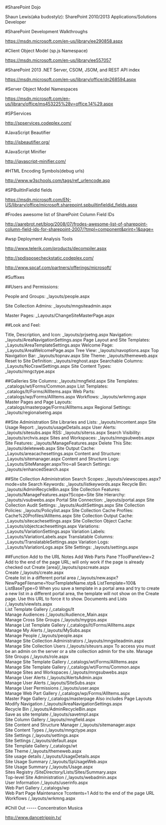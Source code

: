 ﻿#SharePoint Dojo

Shaun Lewis(aka budostylz): SharePoint 2010/2013 Applications/Solutions  Developer

#SharePoint Development Walkthroughs

https://msdn.microsoft.com/en-us/library/ee290858.aspx

#Client Object Model (sp.js Namespace)

https://msdn.microsoft.com/en-us/library/ee557057

#SharePoint 2013 .NET Server, CSOM, JSOM, and REST API index

https://msdn.microsoft.com/en-us/library/office/dn268594.aspx

#Server Object Model Namespaces

https://msdn.microsoft.com/en-us/library/office/ms453225%28v=office.14%29.aspx

#SPServices

http://spservices.codeplex.com/

#JavaScript Beautifier

http://jsbeautifier.org/

#JavaScript Minifier

http://javascript-minifier.com/

#HTML Encoding Symbols(debug urls)

http://www.w3schools.com/tags/ref_urlencode.asp

#SPBuiltInFieldId fields

https://msdn.microsoft.com/EN-US/library/office/microsoft.sharepoint.spbuiltinfieldid_fields.aspx

#Frodes awesome list of SharePoint Column Field IDs

http://aarebrot.net/blog/2008/07/frodes-awesome-list-of-sharepoint-column-field-ids-for-sharepoint-2007/?tmpl=component&print=1&page=

#wsp Deployment Analysis Tools

http://www.telerik.com/products/decompiler.aspx

http://spdisposecheckstatic.codeplex.com/

http://www.spcaf.com/partners/offerings/microsoft/

#Suffixes

##Users and Permissions:

  People and Groups: _layouts/people.aspx
  
  Site Collection Admins: _layouts/mngsiteadmin.aspx 
  
  Master Pages: _Layouts/ChangeSiteMasterPage.aspx 
  
##Look and Feel:

  Title, Description, and Icon: _layouts/prjsetng.aspx 
  Navigation: _layouts/AreaNavigationSettings.aspx 
  Page Layout and Site Templates: _Layouts/AreaTemplateSettings.aspx 
  Welcome Page: _Layouts/AreaWelcomePage.aspx 
  Tree View: _layouts/navoptions.aspx 
  Top Navigation Bar: _layouts/topnav.aspx 
  Site Theme: _layouts/themeweb.aspx 
  Reset to Site Definition: _layouts/reghost.aspx 
  Searchable Columns: _Layouts/NoCrawlSettings.aspx 
  Site Content Types: _layouts/mngctype.aspx 
  
##Galleries 
Site Columns: _layouts/mngfield.aspx 
Site Templates: _catalogs/wt/Forms/Common.aspx 
List Templates: _catalogs/lt/Forms/AllItems.aspx 
Web Parts: _catalogs/wp/Forms/AllItems.aspx 
Workflows: _layouts/wrkmng.aspx 
Master Pages and Page Layouts: _catalogs/masterpage/Forms/AllItems.aspx 
Regional Settings: _layouts/regionalsetng.aspx 
  
##Site Administration 
Site Libraries and Lists: _layouts/mcontent.aspx 
Site Usage Report: _layouts/usageDetails.aspx 
User Alerts: _layouts/sitesubs.aspx 
RSS: _layouts/siterss.aspx 
Search Visibility: _layouts/srchvis.aspx 
Sites and Workspaces: _layouts/mngsubwebs.aspx 
Site Features: _layouts/ManageFeatures.aspx 
Delete This Site: _layouts/deleteweb.aspx 
Site Output Cache: _Layouts/areacachesettings.aspx 
Content and Structure: _Layouts/sitemanager.aspx 
Content and Structure Logs: _Layouts/SiteManager.aspx?lro=all 
Search Settings: _layouts/enhancedSearch.aspx 
  
##Site Collection Administration 
Search Scopes: _layouts/viewscopes.aspx?mode=site 
Search Keywords: _layouts/listkeywords.aspx 
Recycle Bin: _layouts/AdminRecycleBin.aspx 
Site Collection Features: _layouts/ManageFeatures.aspx?Scope=Site 
Site Hierarchy: _layouts/vsubwebs.aspx 
Portal Site Connection: _layouts/portal.aspx 
Site Collection Audit Settings: _layouts/AuditSettings.aspx 
Site Collection Policies: _layouts/Policylist.aspx 
Site Collection Cache Profiles: Cache%20Profiles/AllItems.aspx 
Site Collection Output Cache: _Layouts/sitecachesettings.aspx 
Site Collection Object Cache: _Layouts/objectcachesettings.aspx 
Variations: _Layouts/VariationSettings.aspx 
Variation Labels: _Layouts/VariationLabels.aspx 
Translatable Columns: _Layouts/TranslatableSettings.aspx 
Variation Logs: _Layouts/VariationLogs.aspx 
Site Settings: _layouts/settings.aspx 
  
##Function Add to the URL Notes 
Add Web Parts Pane ?ToolPaneView=2 Add to the end of the page URL; will only
work if the page is already checked out 
Create [area]/_layouts/spscreate.aspx   
Create /_layouts/create.aspx   
Create list in a different portal area /_layouts/new.aspx?
NewPageFilename=YourTemplateName.stp&
ListTemplate=100&
ListBaseType=0 When you save a template in a portal area and try to create a
new list in a different portal area, the template will not show on the
Create page. Use this URL to force it to show. 
Documents and Lists /_layouts/viewlsts.aspx   
List Template Gallery /_catalogs/lt   
Manage Audiences /_layouts/Audience_Main.aspx   
Manage Cross Site Groups /_layouts/mygrps.aspx   
Manage List Template Gallery /_catalogs/lt/Forms/AllItems.aspx   
Manage My Alerts /_layouts/MySubs.aspx   
Manage People /_layouts/people.aspx   
Manage Site Collection Administrators /_layouts/mngsiteadmin.aspx   
Manage Site Collection Users /_layouts/siteusrs.aspx To access you must be
an admin on the server or a site collection admin for the site. 
Manage Site Groups /_layouts/role.aspx   
Manage Site Template Gallery /_catalogs/wt/Forms/AllItems.aspx   
Manage Site Template Gallery /_catalogs/wt/Forms/Common.aspx   
Manage Sites and Workspaces /_layouts/mngsubwebs.aspx   
Manage User Alerts /_layouts/AlertsAdmin.aspx   
Manage User Alerts /_layouts/SiteSubs.aspx   
Manage User Permissions /_layouts/user.aspx   
Manage Web Part Gallery /_catalogs/wp/Forms/AllItems.aspx   
Master Page Gallery /_catalogs/masterpage Also includes Page Layouts 
Modify Navigation /_layouts/AreaNavigationSettings.aspx   
Recycle Bin /_layouts/AdminRecycleBin.aspx   
Save as site template /_layouts/savetmpl.aspx   
Site Column Gallery /_layouts/mngfield.aspx   
Site Content and Structure Manager /_layouts/sitemanager.aspx   
Site Content Types /_layouts/mngctype.aspx   
Site Settings /_layouts/settings.aspx   
Site Settings /_layouts/default.aspx   
Site Template Gallery /_catalogs/wt   
Site Theme /_layouts/themeweb.aspx   
Site usage details /_layouts/UsageDetails.aspx   
Site Usage Summary /_layouts/SpUsageWeb.aspx   
Site Usage Summary /_layouts/Usage.aspx   
Sites Registry /SiteDirectory/Lists/Sites/Summary.aspx   
Top-level Site Administration /_layouts/webadmin.aspx   
User Information /_layouts/userinfo.aspx   
Web Part Gallery /_catalogs/wp   
Web Part Page Maintenance ?contents=1 Add to the end of the page URL 
Workflows /_layouts/wrkmng.aspx   


#Chill Out ----- Concentration Musica

http://www.dancetrippin.tv/
